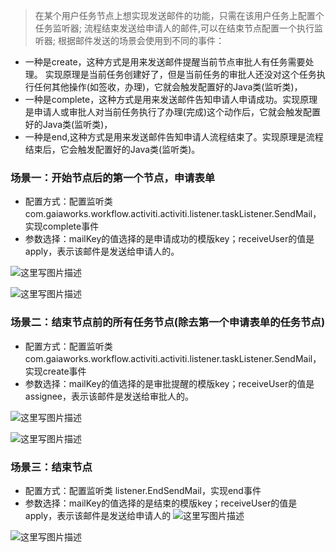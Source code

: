 

>在某个用户任务节点上想实现发送邮件的功能，只需在该用户任务上配置个任务监听器;
>流程结束发送给申请人的邮件,可以在结束节点配置一个执行监听器;
>根据邮件发送的场景会使用到不同的事件：

- 一种是create，这种方式是用来发送邮件提醒当前节点审批人有任务需要处理。 实现原理是当前任务创建好了，但是当前任务的审批人还没对这个任务执行任何其他操作(如签收，办理)，它就会触发配置好的Java类(监听类)，
- 一种是complete，这种方式是用来发送邮件告知申请人申请成功。实现原理是申请人或审批人对当前任务执行了办理(完成)这个动作后，它就会触发配置好的Java类(监听类)，
- 一种是end,这种方式是用来发送邮件告知申请人流程结束了。实现原理是流程结束后，它会触发配置好的Java类(监听类)。

### 场景一：开始节点后的第一个节点，申请表单

 - 配置方式：配置监听类
    com.gaiaworks.workflow.activiti.activiti.listener.taskListener.SendMail，实现complete事件
 - 参数选择：mailKey的值选择的是申请成功的模版key；receiveUser的值是apply，表示该邮件是发送给申请人的。

![这里写图片描述](http://img.blog.csdn.net/20171123170452379?watermark/2/text/aHR0cDovL2Jsb2cuY3Nkbi5uZXQvamluemhlbmdndW8=/font/5a6L5L2T/fontsize/400/fill/I0JBQkFCMA==/dissolve/70/gravity/SouthEast)

![这里写图片描述](http://img.blog.csdn.net/20171123171354021?watermark/2/text/aHR0cDovL2Jsb2cuY3Nkbi5uZXQvamluemhlbmdndW8=/font/5a6L5L2T/fontsize/400/fill/I0JBQkFCMA==/dissolve/70/gravity/SouthEast)

### 场景二：结束节点前的所有任务节点(除去第一个申请表单的任务节点)

 - 配置方式：配置监听类
   com.gaiaworks.workflow.activiti.activiti.listener.taskListener.SendMail，实现create事件
 - 参数选择：mailKey的值选择的是审批提醒的模版key；receiveUser的值是assignee，表示该邮件是发送给审批人的。

![这里写图片描述](http://img.blog.csdn.net/20171123171608573?watermark/2/text/aHR0cDovL2Jsb2cuY3Nkbi5uZXQvamluemhlbmdndW8=/font/5a6L5L2T/fontsize/400/fill/I0JBQkFCMA==/dissolve/70/gravity/SouthEast)

![这里写图片描述](http://img.blog.csdn.net/20171123171625343?watermark/2/text/aHR0cDovL2Jsb2cuY3Nkbi5uZXQvamluemhlbmdndW8=/font/5a6L5L2T/fontsize/400/fill/I0JBQkFCMA==/dissolve/70/gravity/SouthEast)

### 场景三：结束节点

 - 配置方式：配置监听类 listener.EndSendMail，实现end事件
 - 参数选择：mailKey的值选择的是结束的模版key；receiveUser的值是apply，表示该邮件是发送给申请人的
![这里写图片描述](http://img.blog.csdn.net/20171123172048092?watermark/2/text/aHR0cDovL2Jsb2cuY3Nkbi5uZXQvamluemhlbmdndW8=/font/5a6L5L2T/fontsize/400/fill/I0JBQkFCMA==/dissolve/70/gravity/SouthEast)

![这里写图片描述](http://img.blog.csdn.net/20171123172105796?watermark/2/text/aHR0cDovL2Jsb2cuY3Nkbi5uZXQvamluemhlbmdndW8=/font/5a6L5L2T/fontsize/400/fill/I0JBQkFCMA==/dissolve/70/gravity/SouthEast)
